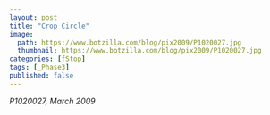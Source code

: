 ```yaml
---
layout: post
title: "Crop Circle"
image:
  path: https://www.botzilla.com/blog/pix2009/P1020027.jpg
  thumbnail: https://www.botzilla.com/blog/pix2009/P1020027.jpg
categories: [fStop]
tags: [_Phase3]
published: false
---
```





<p><i>P1020027, March 2009</i></p>
